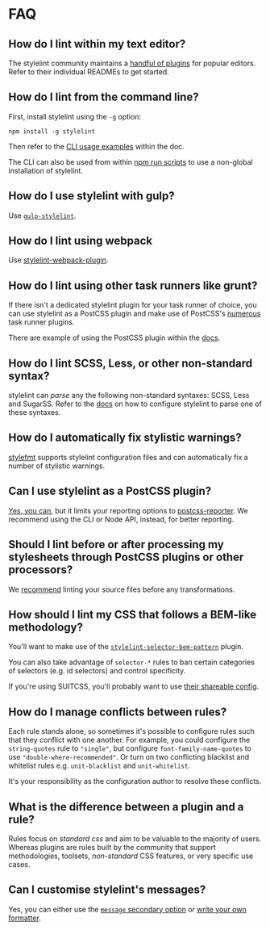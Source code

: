 # FAQ

## How do I lint within my text editor?

The stylelint community maintains a [handful of plugins](/docs/user-guide/complementary-tools.md#editor-plugins) for popular editors. Refer to their individual READMEs to get started.

## How do I lint from the command line?

First, install stylelint using the `-g` option:

```shell
npm install -g stylelint
```

Then refer to the [CLI usage examples](/docs/user-guide/cli.md) within the doc.

The CLI can also be used from within [npm run scripts](http://blog.keithcirkel.co.uk/how-to-use-npm-as-a-build-tool/) to use a non-global installation of stylelint.

## How do I use stylelint with gulp?

Use [`gulp-stylelint`](https://github.com/olegskl/gulp-stylelint).

## How do I lint using webpack

Use [stylelint-webpack-plugin](https://github.com/vieron/stylelint-webpack-plugin).

## How do I lint using other task runners like grunt?

If there isn't a dedicated stylelint plugin for your task runner of choice, you can use stylelint as a PostCSS plugin and make use of PostCSS's [numerous](https://github.com/postcss/postcss#runners) task runner plugins.

There are example of using the PostCSS plugin within the [docs](/docs/user-guide/postcss-plugin.md).

## How do I lint SCSS, Less, or other non-standard syntax?

stylelint can *parse* any the following non-standard syntaxes: SCSS, Less and SugarSS. Refer to the [docs](/docs/user-guide/css-processors.md#parsing-non-standard-syntax) on how to configure stylelint to parse one of these syntaxes.

## How do I automatically fix stylistic warnings?

[stylefmt](https://github.com/morishitter/stylefmt) supports stylelint configuration files and can automatically fix a number of stylistic warnings.

## Can I use stylelint as a PostCSS plugin?

[Yes, you can](/docs/user-guide/postcss-plugin.md), but it limits your reporting options to [postcss-reporter](https://github.com/postcss/postcss-reporter/). We recommend using the CLI or Node API, instead, for better reporting.

## Should I lint before or after processing my stylesheets through PostCSS plugins or other processors?

We [recommend](/docs/user-guide/css-processors.md) linting your source files before any transformations.

## How should I lint my CSS that follows a BEM-like methodology?

You'll want to make use of the [`stylelint-selector-bem-pattern`](https://github.com/davidtheclark/stylelint-selector-bem-pattern) plugin.

You can also take advantage of `selector-*` rules to ban certain categories of selectors (e.g. id selectors) and control specificity.

If you're using SUITCSS, you'll probably want to use [their shareable config](https://github.com/suitcss/stylelint-config-suitcss).

## How do I manage conflicts between rules?

Each rule stands alone, so sometimes it's possible to configure rules such that they conflict with one another. For example, you could configure the `string-quotes` rule to `"single"`, but configure `font-family-name-quotes` to use `"double-where-recommended"`. Or turn on two conflicting blacklist and whitelist rules e.g. `unit-blacklist` and `unit-whitelist`.

It's your responsibility as the configuration author to resolve these conflicts.

## What is the difference between a plugin and a rule?

Rules focus on *standard css* and aim to be valuable to the majority of users. Whereas plugins are rules built by the community that support methodologies, toolsets, *non-standard* CSS features, or very specific use cases.

## Can I customise stylelint's messages?

Yes, you can either use the [`message` secondary option](/docs/user-guide/configuration.md#custom-messages) or [write your own formatter](/docs/developer-guide/formatters.md).
